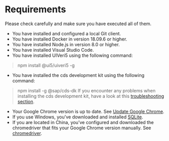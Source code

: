 
# Requirements

Please check carefully and make sure you have executed all of them.

- You have installed and configured a local Git client.
- You have installed Docker in version 18.09.6 or higher.
- You have installed Node.js in version 8.0 or higher.
- You have installed Visual Studio Code.
- You have installed UIVeri5 using the following command:
> npm install @ui5/uiveri5 -g
- You have installed the cds development kit using the following command:
> npm install -g @sap/cds-dk
If you encounter any problems when installing the cds development kit, have a look at this [troubleshooting section](https://cap.cloud.sap/docs/advanced/troubleshooting#npm-installation).
- Your Google Chrome version is up to date. See [Update Google Chrome](https://support.google.com/chrome/answer/95414?co=GENIE.Platform%3DDesktop&hl=en).
- If you use Windows, you’ve downloaded and installed [SQLite](https://sqlite.org/download.html).
- If you are located in China, you’ve configured and downloaded the chromedriver that fits your Google Chrome version manually. See [chromedriver](https://chromedriver.storage.googleapis.com/index.html).